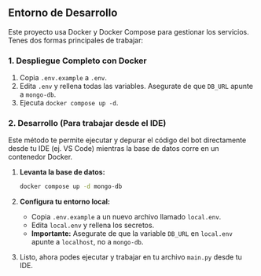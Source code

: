 ## Entorno de Desarrollo

Este proyecto usa Docker y Docker Compose para gestionar los servicios. Tenes dos formas principales de trabajar:

### 1. Despliegue Completo con Docker

1.  Copia `.env.example` a `.env`.
2.  Edita `.env` y rellena todas las variables. Asegurate de que `DB_URL` apunte a `mongo-db`.
3.  Ejecuta `docker compose up -d`.

### 2. Desarrollo (Para trabajar desde el IDE)

Este método te permite ejecutar y depurar el código del bot directamente desde tu IDE (ej. VS Code) mientras la base de datos corre en un contenedor Docker.

1.  **Levanta la base de datos:**
    ```bash
    docker compose up -d mongo-db
    ```

2.  **Configura tu entorno local:**
    *   Copia `.env.example` a un nuevo archivo llamado `local.env`.
    *   Edita `local.env` y rellena los secretos.
    *   **Importante:** Asegurate de que la variable `DB_URL` en `local.env` apunte a `localhost`, no a `mongo-db`.

3.  Listo, ahora podes ejecutar y trabajar en tu archivo `main.py` desde tu IDE.
